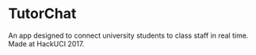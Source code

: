 # TutorChat

An app designed to connect university students to class staff in real time. Made at HackUCI 2017.
